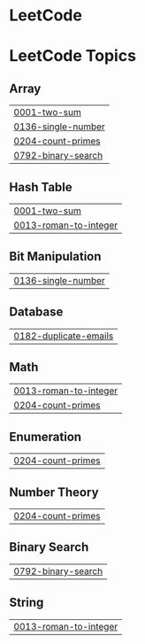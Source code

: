 # LeetCode
<!---LeetCode Topics Start-->
# LeetCode Topics
## Array
|  |
| ------- |
| [0001-two-sum](https://github.com/vinaykhapare/LeetCode/tree/master/0001-two-sum) |
| [0136-single-number](https://github.com/vinaykhapare/LeetCode/tree/master/0136-single-number) |
| [0204-count-primes](https://github.com/vinaykhapare/LeetCode/tree/master/0204-count-primes) |
| [0792-binary-search](https://github.com/vinaykhapare/LeetCode/tree/master/0792-binary-search) |
## Hash Table
|  |
| ------- |
| [0001-two-sum](https://github.com/vinaykhapare/LeetCode/tree/master/0001-two-sum) |
| [0013-roman-to-integer](https://github.com/vinaykhapare/LeetCode/tree/master/0013-roman-to-integer) |
## Bit Manipulation
|  |
| ------- |
| [0136-single-number](https://github.com/vinaykhapare/LeetCode/tree/master/0136-single-number) |
## Database
|  |
| ------- |
| [0182-duplicate-emails](https://github.com/vinaykhapare/LeetCode/tree/master/0182-duplicate-emails) |
## Math
|  |
| ------- |
| [0013-roman-to-integer](https://github.com/vinaykhapare/LeetCode/tree/master/0013-roman-to-integer) |
| [0204-count-primes](https://github.com/vinaykhapare/LeetCode/tree/master/0204-count-primes) |
## Enumeration
|  |
| ------- |
| [0204-count-primes](https://github.com/vinaykhapare/LeetCode/tree/master/0204-count-primes) |
## Number Theory
|  |
| ------- |
| [0204-count-primes](https://github.com/vinaykhapare/LeetCode/tree/master/0204-count-primes) |
## Binary Search
|  |
| ------- |
| [0792-binary-search](https://github.com/vinaykhapare/LeetCode/tree/master/0792-binary-search) |
## String
|  |
| ------- |
| [0013-roman-to-integer](https://github.com/vinaykhapare/LeetCode/tree/master/0013-roman-to-integer) |
<!---LeetCode Topics End-->